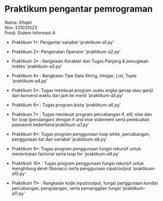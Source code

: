 # Praktikum pengantar pemrograman 
<div> Nama: Afiqah </div>
<div> Nim: 231031023</div>
<div> Prodi: Sistem Informasi A</div>

* Praktikum 1*: Pengantar variabel 'praktikum-a1.py'
  
* Praktikum 2*: Pengenalan Operator 'praktikum-a2.py'

* Praktikum 3* : Rangkaian Karakter dan Tugas Panjang & penugasan indeks 'praktikum-a3.py'

* Praktikum 4* : Rangkaian Tipe Data String, Integer, List, Tuple 'praktikum-a4.py'

* Praktikum 5*: Tugas membuat program suatu angka genap atau ganjil dan konversi waktu dari jam ke menit 'praktikum-a5.py'

* Praktikum 6* : Tugas program biota 'praktikum-a6.py'

* Praktikum 7* : Tugas membuat program percabangan if, elif, else dan for loop (perulangan) dengan if and else statement serta pembuatan password sederhana'praktikum-a7.py'

* Praktikum 8*: Tugas program penggunaan loop while, percabangan, penggunaan liat dan variabel 'praktikum-a8.py'

* Praktikum 9*: Tugas program penggunaan fungsi rekursif untuk menentukan factorial serta loop for 'praktikum-a9.py'

* Praktikum 10* : Tugas program penggunaan fungsi rekursif untuk menghitung deret fibonacci serta penggunaan input/output 'praktikum-a10.py'

* Praktikum 11* : Rangkaian kode input/output, fungsi penggunaan kondisi percabangan, pengulangan,  serta pemanggilan fungsi 'praktikum-a11.py'
